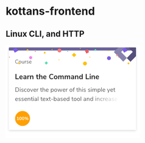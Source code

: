 # kottans-frontend

## Linux CLI, and HTTP
![Design](https://github.com/tkachenkomaksym/kottans-frontend/blob/master/Screen%20Shot%202018-12-01%20at%2010.34.03.png?raw=true)
